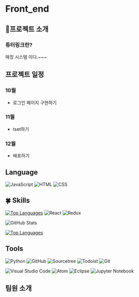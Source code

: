 # Front_end
  <h2>🪪프로젝트 소개  </h2>
  
  <h3> 튜터링크란? </h3>
  <p>매칭 시스템 이다.~~~</p>
  
 <h2>프로젝트 일정</h2>

 <h3>10월</h3>
 <ul>
   <li>로그인 페이지 구현하기</li>
 </ul>  
 <h3>11월</h3>
  <ul>
   <li>tset하기</li>
 </ul>
 <h3>12월</h3>
  <ul>
   <li>배포하기</li>
 </ul>


## Language
![JavaScript](https://img.shields.io/badge/JavaScript-F7DF1E?style=for-the-badge&logo=JavaScript&logoColor=white)
![HTML](https://img.shields.io/badge/HTML-239120?style=for-the-badge&logo=html5&logoColor=white)
![CSS](https://img.shields.io/badge/CSS-239120?style=for-the-badge&logo=css3&logoColor=white)

## 🍀 Skills
[![Top Languages](https://github-readme-stats.vercel.app/api/top-langs/?username=kmc6381)](https://github.com/anuraghazra/github-readme-stats)
![React](https://img.shields.io/badge/React-20232A?style=for-the-badge&logo=react&logoColor=61DAFB)
![Redux](https://img.shields.io/badge/Redux-593D88?style=for-the-badge&logo=redux&logoColor=white)

![GitHub Stats](https://github-readme-stats.vercel.app/api?username=kmc6381&show_icons=true&theme=THEME)

[![Top Languages](https://github-readme-stats.vercel.app/api/top-langs/?username=kmc6381&layout=compact)](https://github.com/kmc6381/github-readme-stats)

## Tools
![Python](https://img.shields.io/badge/Python-3776AB?style=for-the-badge&logo=Python&logoColor=white)
![GitHub](https://img.shields.io/badge/GitHub-100000?style=for-the-badge&logo=github&logoColor=white)
![Sourcetree](https://img.shields.io/badge/Sourcetree-0052CC?style=for-the-badge&logo=Sourcetree&logoColor=white)
![Todoist](https://img.shields.io/badge/Todoist-E44332?style=for-the-badge&logo=todoist&logoColor=white)
![Git](https://img.shields.io/badge/GIT-E44C30?style=for-the-badge&logo=git&logoColor=white)

![Visual Studio Code](https://img.shields.io/badge/Visual%20Studio%20Code-0078d7?style=for-the-badge&logo=visual-studio-code&logoColor=white)
![Atom](https://img.shields.io/badge/Atom-66695C?style=for-the-badge&logo=atom&logoColor=white)
![Eclipse](https://img.shields.io/badge/Eclipse-FE7A16?style=for-the-badge&logo=Eclipse&logoColor=white)
![Jupyter Notebook](https://img.shields.io/badge/Jupyter-%23FA0F00?style=for-the-badge&logo=jupyter&logoColor=white)


 <h2>팀원 소개</h2>
